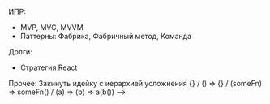 ИПР:

- MVP, MVC, MVVM
- Паттерны: Фабрика, Фабричный метод, Команда

Долги:

- Стратегия React

Прочее:
Закинуть идейку с иерархией усложнения {} / () => {} / (someFn) => someFn() / (a) => (b) => a(b()) -->
